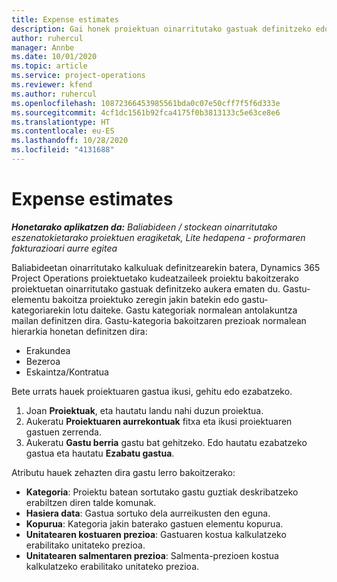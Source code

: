 ```yaml
---
title: Expense estimates
description: Gai honek proiektuan oinarritutako gastuak definitzeko edo kalkulatzeko informazioa eskaintzen du.
author: ruhercul
manager: Annbe
ms.date: 10/01/2020
ms.topic: article
ms.service: project-operations
ms.reviewer: kfend
ms.author: ruhercul
ms.openlocfilehash: 10872366453985561bda0c07e50cff7f5f6d333e
ms.sourcegitcommit: 4cf1dc1561b92fca4175f0b3813133c5e63ce8e6
ms.translationtype: HT
ms.contentlocale: eu-ES
ms.lasthandoff: 10/28/2020
ms.locfileid: "4131688"
---
```

# <a name="expense-estimates"></a>Expense estimates
_**Honetarako aplikatzen da:** Baliabideen / stockean oinarritutako eszenatokietarako proiektuen eragiketak, Lite hedapena - proformaren fakturazioari aurre egitea_

Baliabideetan oinarritutako kalkuluak definitzearekin batera, Dynamics 365 Project Operations proiektuetako kudeatzaileek proiektu bakoitzerako proiektuetan oinarritutako gastuak definitzeko aukera ematen du. Gastu-elementu bakoitza proiektuko zeregin jakin batekin edo gastu-kategoriarekin lotu daiteke. Gastu kategoriak normalean antolakuntza mailan definitzen dira. Gastu-kategoria bakoitzaren prezioak normalean hierarkia honetan definitzen dira:

- Erakundea
- Bezeroa
- Eskaintza/Kontratua

Bete urrats hauek proiektuaren gastua ikusi, gehitu edo ezabatzeko.

1. Joan **Proiektuak**, eta hautatu landu nahi duzun proiektua.
2. Aukeratu **Proiektuaren aurrekontuak** fitxa eta ikusi proiektuaren gastuen zerrenda.
3. Aukeratu **Gastu berria** gastu bat gehitzeko. Edo hautatu ezabatzeko gastua eta hautatu **Ezabatu gastua**.

Atributu hauek zehazten dira gastu lerro bakoitzerako:

- **Kategoria**: Proiektu batean sortutako gastu guztiak deskribatzeko erabiltzen diren talde komunak.
- **Hasiera data**: Gastua sortuko dela aurreikusten den eguna.
- **Kopurua**: Kategoria jakin baterako gastuen elementu kopurua.
- **Unitatearen kostuaren prezioa**: Gastuaren kostua kalkulatzeko erabilitako unitateko prezioa.
- **Unitatearen salmentaren prezioa**: Salmenta-prezioen kostua kalkulatzeko erabilitako unitateko prezioa.

